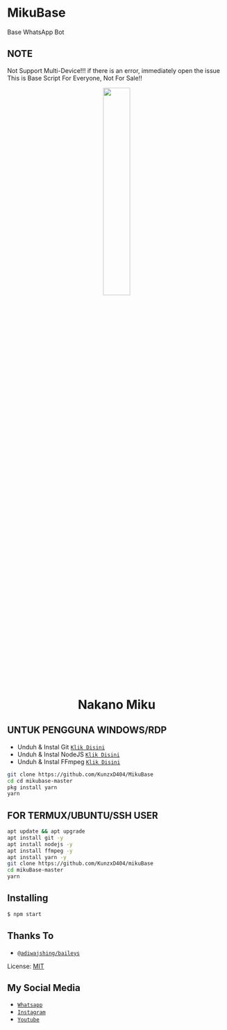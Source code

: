 # MikuBase
Base WhatsApp Bot

## NOTE
Not Support Multi-Device!!!
if there is an error, immediately open the issue
This is Base Script For Everyone, Not For Sale!!

<p align="center">
	<img src="https://telegra.ph/file/85aef61bdac1759442b2e.jpg" width="35%" style="margin-left: auto;margin-right: auto;display: block;">
</p>
<h1 align="center">Nakano Miku</h1>

## UNTUK PENGGUNA WINDOWS/RDP

* Unduh & Instal Git [`Klik Disini`](https://git-scm.com/downloads)
* Unduh & Instal NodeJS [`Klik Disini`](https://nodejs.org/en/download)
* Unduh & Instal FFmpeg [`Klik Disini`](https://ffmpeg.org/download.html)

```bash
git clone https://github.com/KunzxD404/MikuBase
cd cd mikubase-master
pkg install yarn
yarn
```

## FOR TERMUX/UBUNTU/SSH USER

```bash
apt update && apt upgrade
apt install git -y
apt install nodejs -y
apt install ffmpeg -y
apt install yarn -y
git clone https://github.com/KunzxD404/mikuBase
cd mikuBase-master
yarn
```

## Installing
```bash
$ npm start
```

## Thanks To
* [`@adiwajshing/baileys`](https://github.com/adiwajshing/baileys)

License: [MIT](https://en.wikipedia.org/wiki/MIT_License)

## My Social Media
* [`Whatsapp`](https://wa.me/6287778886786)
* [`Instagram`](https://instagram.com/iam_kunzx)
* [`Youtube`](https://youtube.com/channel/UCUzeU3gvoQPV1joakMUOTtg)

